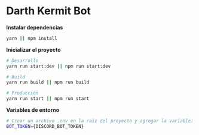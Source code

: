 # Darth Kermit Bot

**Instalar dependencias**
```bash
yarn || npm install
```
**Inicializar el proyecto**
```bash
# Desarrollo
yarn run start:dev || npm run start:dev

# Build
yarn run build || npm run build

# Producción
yarn run start || npm run start
```
**Variables de entorno**
```bash
# Crear un archivo .env en la raíz del proyecto y agregar la variable:
BOT_TOKEN={DISCORD_BOT_TOKEN}
```